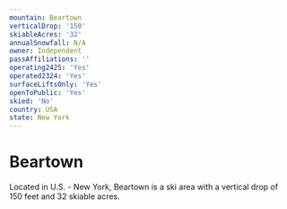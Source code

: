 ```yaml
---
mountain: Beartown
verticalDrop: '150'
skiableAcres: '32'
annualSnowfall: N/A
owner: Independent
passAffiliations: ''
operating2425: 'Yes'
operated2324: 'Yes'
surfaceLiftsOnly: 'Yes'
openToPublic: 'Yes'
skied: 'No'
country: USA
state: New York
---
```


# Beartown

Located in U.S. - New York, Beartown is a ski area with a vertical drop of 150 feet and 32 skiable acres.
